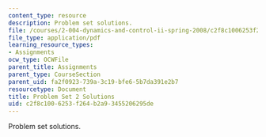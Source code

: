 ```yaml
---
content_type: resource
description: Problem set solutions.
file: /courses/2-004-dynamics-and-control-ii-spring-2008/c2f8c1006253f264b2a93455206295de_ps2soln.pdf
file_type: application/pdf
learning_resource_types:
- Assignments
ocw_type: OCWFile
parent_title: Assignments
parent_type: CourseSection
parent_uid: fa2f0923-739a-3c19-bfe6-5b7da391e2b7
resourcetype: Document
title: Problem Set 2 Solutions
uid: c2f8c100-6253-f264-b2a9-3455206295de
---
```

Problem set solutions.

